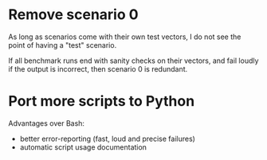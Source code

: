# Remove scenario 0

As long as scenarios come with their own test vectors, I do not see
the point of having a "test" scenario.

If all benchmark runs end with sanity checks on their vectors, and
fail loudly if the output is incorrect, then scenario 0 is redundant.

# Port more scripts to Python

Advantages over Bash:

- better error-reporting (fast, loud and precise failures)
- automatic script usage documentation
